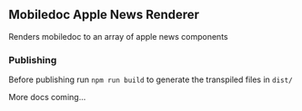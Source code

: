 ## Mobiledoc Apple News Renderer

Renders mobiledoc to an array of apple news components

### Publishing

Before publishing run `npm run build` to generate the transpiled files in
`dist/`


More docs coming...
